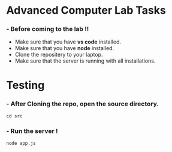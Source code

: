 # Advanced Computer Lab Tasks
### - Before coming to the lab !!
* Make sure that you have **vs code** installed.
* Make sure that you have **node** installed.
* Clone the repositery to your laptop.
* Make sure that the server is running with all installations.
# Testing
### - After Cloning the repo, open the source directory.
```
cd src
```
### - Run the server !
```
node app.js
```
